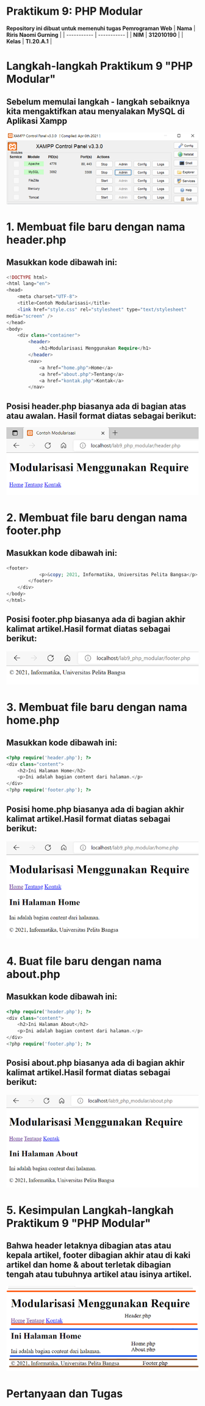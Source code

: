 # Praktikum 9: PHP Modular

<strong>Repository ini dibuat untuk memenuhi tugas Pemrograman Web</strong>
| <strong>Nama</strong>      | <strong>Riris Naomi Gurning</strong>  |
| ----------- | ----------- |
| <strong>NIM</strong>     | <strong>312010190</strong>       |
| <strong>Kelas</strong>   | <strong>TI.20.A.1</strong>        |

# Langkah-langkah Praktikum 9 "PHP Modular"

## Sebelum memulai langkah - langkah sebaiknya kita mengaktifkan atau menyalakan MySQL di Aplikasi Xampp
![](Foto/xampp.png)


# 1. <strong>Membuat file baru dengan nama header.php</strong>
## Masukkan kode dibawah ini:
````php
<!DOCTYPE html>
<html lang="en">
<head>
    <meta charset="UTF-8">
    <title>Contoh Modularisasi</title>
    <link href="style.css" rel="stylesheet" type="text/stylesheet"
media="screen" />
</head>
<body>
    <div class="container">
        <header>
            <h1>Modularisasi Menggunakan Require</h1>
        </header>
        <nav>
            <a href="home.php">Home</a>
            <a href="about.php">Tentang</a>
            <a href="kontak.php">Kontak</a>
        </nav>
````
## <strong>Posisi header.php biasanya ada di bagian atas atau awalan. Hasil format diatas sebagai berikut:</strong>
![](Foto/foto1.png)

# 2. Membuat file baru dengan nama footer.php
## Masukkan kode dibawah ini:
```php
<footer>
            <p>&copy; 2021, Informatika, Universitas Pelita Bangsa</p>
        </footer>
    </div>
</body>
</html>
```
## <p><strong>Posisi footer.php biasanya ada di bagian akhir kalimat artikel.Hasil format diatas sebagai berikut:</strong></p>
![](Foto/foto2.png)

# 3. Membuat file baru dengan nama home.php
## Masukkan kode dibawah ini:
```php
<?php require('header.php'); ?>
<div class="content">
    <h2>Ini Halaman Home</h2>
    <p>Ini adalah bagian content dari halaman.</p>
</div>
<?php require('footer.php'); ?>
```
## <p><strong>Posisi home.php biasanya ada di bagian akhir kalimat artikel.Hasil format diatas sebagai berikut:</strong></p>
![](Foto/foto3.png)

# 4. Buat file baru dengan nama about.php
## Masukkan kode dibawah ini:
```php
<?php require('header.php'); ?>
<div class="content">
    <h2>Ini Halaman About</h2>
    <p>Ini adalah bagian content dari halaman.</p>
</div>
<?php require('footer.php'); ?>
```
## <p><strong>Posisi about.php biasanya ada di bagian akhir kalimat artikel.Hasil format diatas sebagai berikut:</strong></p>
![](Foto/foto4.png)

# 5. Kesimpulan Langkah-langkah Praktikum 9 "PHP Modular"
## Bahwa header letaknya dibagian atas atau kepala artikel, footer dibagian akhir atau di kaki artikel dan home & about terletak dibagian tengah atau tubuhnya artikel atau isinya artikel.
![](Foto/kesimpulan.png)

# Pertanyaan dan Tugas

